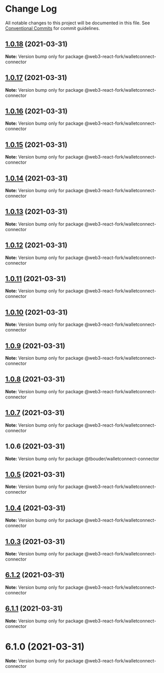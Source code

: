 # Change Log

All notable changes to this project will be documented in this file.
See [Conventional Commits](https://conventionalcommits.org) for commit guidelines.

## [1.0.18](https://github.com/TBouder/web3-react-fork/compare/@web3-react-fork/walletconnect-connector@1.0.17...@web3-react-fork/walletconnect-connector@1.0.18) (2021-03-31)

**Note:** Version bump only for package @web3-react-fork/walletconnect-connector





## [1.0.17](https://github.com/TBouder/web3-react-fork/compare/@web3-react-fork/walletconnect-connector@1.0.16...@web3-react-fork/walletconnect-connector@1.0.17) (2021-03-31)

**Note:** Version bump only for package @web3-react-fork/walletconnect-connector





## [1.0.16](https://github.com/TBouder/web3-react-fork/compare/@web3-react-fork/walletconnect-connector@1.0.15...@web3-react-fork/walletconnect-connector@1.0.16) (2021-03-31)

**Note:** Version bump only for package @web3-react-fork/walletconnect-connector





## [1.0.15](https://github.com/TBouder/web3-react-fork/compare/@web3-react-fork/walletconnect-connector@1.0.14...@web3-react-fork/walletconnect-connector@1.0.15) (2021-03-31)

**Note:** Version bump only for package @web3-react-fork/walletconnect-connector





## [1.0.14](https://github.com/TBouder/web3-react-fork/compare/@web3-react-fork/walletconnect-connector@1.0.13...@web3-react-fork/walletconnect-connector@1.0.14) (2021-03-31)

**Note:** Version bump only for package @web3-react-fork/walletconnect-connector





## [1.0.13](https://github.com/TBouder/web3-react-fork/compare/@web3-react-fork/walletconnect-connector@1.0.12...@web3-react-fork/walletconnect-connector@1.0.13) (2021-03-31)

**Note:** Version bump only for package @web3-react-fork/walletconnect-connector





## [1.0.12](https://github.com/TBouder/web3-react-fork/compare/@web3-react-fork/walletconnect-connector@1.0.11...@web3-react-fork/walletconnect-connector@1.0.12) (2021-03-31)

**Note:** Version bump only for package @web3-react-fork/walletconnect-connector





## [1.0.11](https://github.com/TBouder/web3-react-fork/compare/@web3-react-fork/walletconnect-connector@1.0.10...@web3-react-fork/walletconnect-connector@1.0.11) (2021-03-31)

**Note:** Version bump only for package @web3-react-fork/walletconnect-connector





## [1.0.10](https://github.com/TBouder/web3-react-fork/compare/@web3-react-fork/walletconnect-connector@1.0.9...@web3-react-fork/walletconnect-connector@1.0.10) (2021-03-31)

**Note:** Version bump only for package @web3-react-fork/walletconnect-connector





## [1.0.9](https://github.com/TBouder/web3-react-fork/compare/@web3-react-fork/walletconnect-connector@1.0.8...@web3-react-fork/walletconnect-connector@1.0.9) (2021-03-31)

**Note:** Version bump only for package @web3-react-fork/walletconnect-connector





## [1.0.8](https://github.com/TBouder/web3-react-fork/compare/@web3-react-fork/walletconnect-connector@1.0.7...@web3-react-fork/walletconnect-connector@1.0.8) (2021-03-31)

**Note:** Version bump only for package @web3-react-fork/walletconnect-connector





## [1.0.7](https://github.com/TBouder/web3-react-fork/compare/@web3-react-fork/walletconnect-connector@1.0.5...@web3-react-fork/walletconnect-connector@1.0.7) (2021-03-31)

**Note:** Version bump only for package @web3-react-fork/walletconnect-connector





## 1.0.6 (2021-03-31)

**Note:** Version bump only for package @tbouder/walletconnect-connector





## [1.0.5](https://github.com/TBouder/web3-react-fork/compare/@web3-react-fork/walletconnect-connector@1.0.4...@web3-react-fork/walletconnect-connector@1.0.5) (2021-03-31)

**Note:** Version bump only for package @web3-react-fork/walletconnect-connector





## [1.0.4](https://github.com/TBouder/web3-react-fork/compare/@web3-react-fork/walletconnect-connector@1.0.3...@web3-react-fork/walletconnect-connector@1.0.4) (2021-03-31)

**Note:** Version bump only for package @web3-react-fork/walletconnect-connector





## [1.0.3](https://github.com/TBouder/web3-react-fork/compare/@web3-react-fork/walletconnect-connector@6.1.2...@web3-react-fork/walletconnect-connector@1.0.3) (2021-03-31)

**Note:** Version bump only for package @web3-react-fork/walletconnect-connector





## [6.1.2](https://github.com/TBouder/web3-react-fork/compare/@web3-react-fork/walletconnect-connector@6.1.1...@web3-react-fork/walletconnect-connector@6.1.2) (2021-03-31)

**Note:** Version bump only for package @web3-react-fork/walletconnect-connector





## [6.1.1](https://github.com/TBouder/web3-react-fork/compare/@web3-react-fork/walletconnect-connector@6.1.0...@web3-react-fork/walletconnect-connector@6.1.1) (2021-03-31)

**Note:** Version bump only for package @web3-react-fork/walletconnect-connector





# 6.1.0 (2021-03-31)

**Note:** Version bump only for package @web3-react-fork/walletconnect-connector
